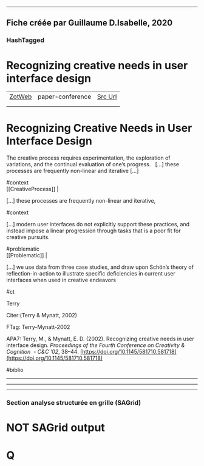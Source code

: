 
----
Fiche créée par Guillaume D.Isabelle, 2020 
---- 

### HashTagged 





# Recognizing creative needs in user interface design
|       |       |       |
|  ---  |  ---  |  ---  |
|   [ZotWeb](http://zotero.org/users/180474/items/W5KKZ2ZP)    | paper-conference      | [Src Url](http://portal.acm.org/citation.cfm?doid=581710.581718)      |
|       |       |       |
|       |       |       |

Recognizing Creative Needs in User Interface Design
===================================================



The creative process requires experimentation, the exploration of variations, and the continual evaluation of one’s progress.   [...] these processes are frequently non-linear and iterative [...] 

  

#context  
  [[CreativeProcess]] | 



 [...] these processes are frequently non-linear and iterative,

#context



 [...] modern user interfaces do not explicitly support these practices, and instead impose a linear progression through tasks that is a poor fit for creative pursuits.

  

#problematic  
  [[Problematic]] | 



 [...] we use data from three case studies, and draw upon Schön’s theory of reflection-in-action to illustrate specific deficiencies in current user interfaces when used in creative endeavors

  

#ct



Terry

  

Citer:(Terry & Mynatt, 2002)

FTag: Terry-Mynatt-2002

APA7: Terry, M., & Mynatt, E. D. (2002). Recognizing creative needs in user interface design. _Proceedings of the Fourth Conference on Creativity & Cognition  - C&C ’02_, 38–44. [https://doi.org/10.1145/581710.581718](https://doi.org/10.1145/581710.581718) [](https://doi.org/10.1145/581710.581718)

#biblio

---------------------------------------------------------------------------------






----

----



### Section analyse structurée en grille (SAGrid)


# NOT SAGrid output

# Q

